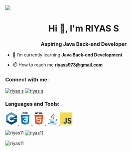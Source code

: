 <img margin-left="500" src="https://www.pixelcrayons.com/blog/wp-content/uploads/2021/08/great-coder.gif">
<h1 align="center">Hi 👋, I'm RIYAS S</h1>
<h3 align="center">Aspiring Java Back-end Developer</h3>

- 🌱 I’m currently learning **Java Back-end Development**

- 📫 How to reach me **riyass973@gmail.com**

<h3 align="left">Connect with me:</h3>
<p align="left">
<a href="https://linkedin.com/in/riyas973" target="blank"><img align="center" src="https://raw.githubusercontent.com/rahuldkjain/github-profile-readme-generator/master/src/images/icons/Social/linked-in-alt.svg" alt="riyas s" height="30" width="40" /></a>
  <a href="mailto:riyass973@gmail.com" target="blank"><img align="center" src="https://cdn.dribbble.com/users/2113992/screenshots/14510264/gmail_animation.gif" alt="riyas s" height="30" width="40" margin-left="50" /></a>
</p>

<h3 align="left">Languages and Tools:</h3>
<p align="left"> <a href="https://www.w3schools.com/cpp/" target="_blank" rel="noreferrer"> <img src="https://raw.githubusercontent.com/devicons/devicon/master/icons/cplusplus/cplusplus-original.svg" alt="cplusplus" width="40" height="40"/> </a> <a href="https://www.w3schools.com/css/" target="_blank" rel="noreferrer"> <img src="https://raw.githubusercontent.com/devicons/devicon/master/icons/css3/css3-original-wordmark.svg" alt="css3" width="40" height="40"/> </a> <a href="https://www.w3.org/html/" target="_blank" rel="noreferrer"> <img src="https://raw.githubusercontent.com/devicons/devicon/master/icons/html5/html5-original-wordmark.svg" alt="html5" width="40" height="40"/> </a> <a href="https://www.java.com" target="_blank" rel="noreferrer"> <img src="https://raw.githubusercontent.com/devicons/devicon/master/icons/java/java-original.svg" alt="java" width="40" height="40"/> </a> <a href="https://developer.mozilla.org/en-US/docs/Web/JavaScript" target="_blank" rel="noreferrer"> <img src="https://raw.githubusercontent.com/devicons/devicon/master/icons/javascript/javascript-original.svg" alt="javascript" width="40" height="40"/> </a> </p>

<p><img align="left" src="https://github-readme-stats.vercel.app/api/top-langs?username=riyas11&show_icons=true&locale=en&layout=compact" alt="riyas11" /></p>

<p>&nbsp;<img align="center" src="https://github-readme-stats.vercel.app/api?username=riyas11&show_icons=true&locale=en" alt="riyas11" /></p>

<p><img align="center" src="https://github-readme-streak-stats.herokuapp.com/?user=riyas11&theme=highcontrast" alt="riyas11" /></p>
